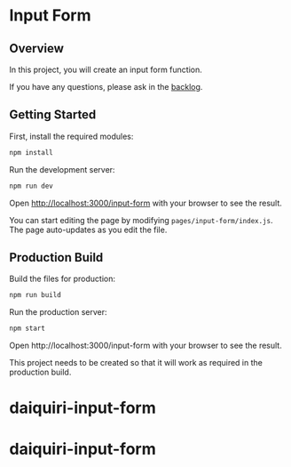 # Input Form

## Overview
In this project, you will create an input form function.

If you have any questions, please ask in the [backlog](https://activecore.backlog.com/projects/BPR_INPUT_FORM).


## Getting Started
First, install the required modules:
```bash
npm install
```

Run the development server:
```bash
npm run dev
```

Open [http://localhost:3000/input-form](http://localhost:3000/input-form) with your browser to see the result.

You can start editing the page by modifying `pages/input-form/index.js`. The page auto-updates as you edit the file.

## Production Build
Build the files for production:
```bash
npm run build
```

Run the production server:
```bash
npm start
```

Open http://localhost:3000/input-form with your browser to see the result.

This project needs to be created so that it will work as required in the production build.
# daiquiri-input-form
# daiquiri-input-form
